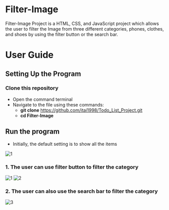 # Filter-Image
Filter-Image Project is a HTML, CSS, and JavaScript project which allows the user to filter the Image from three different categories, phones, clothes, and shoes by using the filter button or the search bar.

# User Guide
## Setting Up the Program
### Clone this repository
- Open the command terminal
- Navigate to the file using these commands:
    - **git clone** https://github.com/itai1998/Todo_List_Project.git
    - **cd Filter-Image**

## Run the program
- Initially, the default setting is to show all the items

![1](https://github.com/itai1998/Filter-Image/assets/107719287/c302cd64-9821-4892-83e9-adb55950165d)

### 1. The user can use filter button to filter the category
![1](https://github.com/itai1998/Filter-Image/assets/107719287/5a70f787-ec4f-497f-8bef-0cbb03d33ff1)
![2](https://github.com/itai1998/Filter-Image/assets/107719287/be8aa91c-9aa9-4c9d-bf8d-68f171f473dc)

### 2. The user can also use the search bar to filter the category

![3](https://github.com/itai1998/Filter-Image/assets/107719287/cc0c2c60-f30c-4e13-ac99-d0c3969d15a6)


